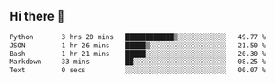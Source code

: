 ## Hi there 👋

<!--START_SECTION:waka-->

```txt
Python       3 hrs 20 mins   ████████████▒░░░░░░░░░░░░   49.77 %
JSON         1 hr 26 mins    █████▒░░░░░░░░░░░░░░░░░░░   21.50 %
Bash         1 hr 21 mins    █████░░░░░░░░░░░░░░░░░░░░   20.30 %
Markdown     33 mins         ██░░░░░░░░░░░░░░░░░░░░░░░   08.25 %
Text         0 secs          ░░░░░░░░░░░░░░░░░░░░░░░░░   00.07 %
```

<!--END_SECTION:waka-->

<!--
**OliverShang/OliverShang** is a ✨ _special_ ✨ repository because its `README.md` (this file) appears on your GitHub profile.

Here are some ideas to get you started:

- 🔭 I’m currently working on ...
- 🌱 I’m currently learning ...
- 👯 I’m looking to collaborate on ...
- 🤔 I’m looking for help with ...
- 💬 Ask me about ...
- 📫 How to reach me: ...
- 😄 Pronouns: ...
- ⚡ Fun fact: ...
-->
